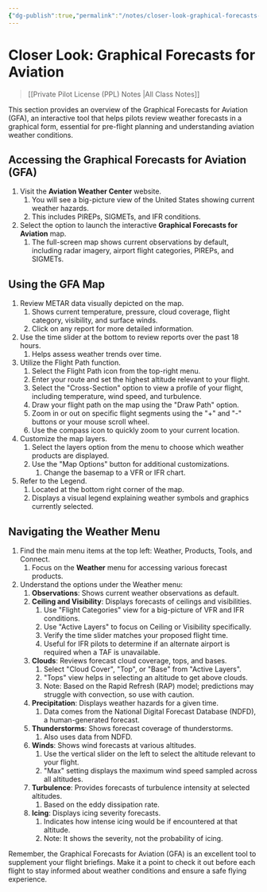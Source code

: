 ```yaml
---
{"dg-publish":true,"permalink":"/notes/closer-look-graphical-forecasts-for-aviation/","title":"Closer Look: Graphical Forecasts for Aviation","tags":["aviation","classnotes"]}
---
```



# Closer Look: Graphical Forecasts for Aviation
> [[Private Pilot License (PPL) Notes \|All Class Notes]]

This section provides an overview of the Graphical Forecasts for Aviation (GFA), an interactive tool that helps pilots review weather forecasts in a graphical form, essential for pre-flight planning and understanding aviation weather conditions.

## Accessing the Graphical Forecasts for Aviation (GFA)

1. Visit the **Aviation Weather Center** website.
    1. You will see a big-picture view of the United States showing current weather hazards.
    2. This includes PIREPs, SIGMETs, and IFR conditions.
2. Select the option to launch the interactive **Graphical Forecasts for Aviation** map.
    1. The full-screen map shows current observations by default, including radar imagery, airport flight categories, PIREPs, and SIGMETs.

## Using the GFA Map

1. Review METAR data visually depicted on the map.
    1. Shows current temperature, pressure, cloud coverage, flight category, visibility, and surface winds.
    2. Click on any report for more detailed information.
2. Use the time slider at the bottom to review reports over the past 18 hours.
    1. Helps assess weather trends over time.
3. Utilize the Flight Path function.
    1. Select the Flight Path icon from the top-right menu.
    2. Enter your route and set the highest altitude relevant to your flight.
    3. Select the "Cross-Section" option to view a profile of your flight, including temperature, wind speed, and turbulence.
    4. Draw your flight path on the map using the "Draw Path" option.
    5. Zoom in or out on specific flight segments using the "+" and "-" buttons or your mouse scroll wheel.
    6. Use the compass icon to quickly zoom to your current location.
4. Customize the map layers.
    1. Select the layers option from the menu to choose which weather products are displayed.
    2. Use the "Map Options" button for additional customizations.
        1. Change the basemap to a VFR or IFR chart.
5. Refer to the Legend.
    1. Located at the bottom right corner of the map.
    2. Displays a visual legend explaining weather symbols and graphics currently selected.

## Navigating the Weather Menu

1. Find the main menu items at the top left: Weather, Products, Tools, and Connect.
    1. Focus on the **Weather** menu for accessing various forecast products.
2. Understand the options under the Weather menu:
    1. **Observations**: Shows current weather observations as default.
    2. **Ceiling and Visibility**: Displays forecasts of ceilings and visibilities.
        1. Use "Flight Categories" view for a big-picture of VFR and IFR conditions.
        2. Use "Active Layers" to focus on Ceiling or Visibility specifically.
        3. Verify the time slider matches your proposed flight time.
        4. Useful for IFR pilots to determine if an alternate airport is required when a TAF is unavailable.
    3. **Clouds**: Reviews forecast cloud coverage, tops, and bases.
        1. Select "Cloud Cover", "Top", or "Base" from "Active Layers".
        2. "Tops" view helps in selecting an altitude to get above clouds.
        3. Note: Based on the Rapid Refresh (RAP) model; predictions may struggle with convection, so use with caution.
    4. **Precipitation**: Displays weather hazards for a given time.
        1. Data comes from the National Digital Forecast Database (NDFD), a human-generated forecast.
    5. **Thunderstorms**: Shows forecast coverage of thunderstorms.
        1. Also uses data from NDFD.
    6. **Winds**: Shows wind forecasts at various altitudes.
        1. Use the vertical slider on the left to select the altitude relevant to your flight.
        2. "Max" setting displays the maximum wind speed sampled across all altitudes.
    7. **Turbulence**: Provides forecasts of turbulence intensity at selected altitudes.
        1. Based on the eddy dissipation rate.
    8. **Icing**: Displays icing severity forecasts.
        1. Indicates how intense icing would be if encountered at that altitude.
        2. Note: It shows the severity, not the probability of icing.

Remember, the Graphical Forecasts for Aviation (GFA) is an excellent tool to supplement your flight briefings. Make it a point to check it out before each flight to stay informed about weather conditions and ensure a safe flying experience.